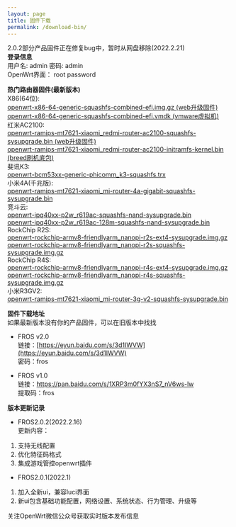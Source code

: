 ```yaml
---
layout: page
title: 固件下载
permalink: /download-bin/
---
```

2.0.2部分产品固件正在修复bug中，暂时从网盘移除(2022.2.21)  
**登录信息**  
用户名: admin 密码: admin   
OpenWrt界面： root password    

**热门路由器固件(最新版本)**  
X86(64位):  
[openwrt-x86-64-generic-squashfs-combined-efi.img.gz (web升级固件)](http://175.178.71.82:88/fros/openwrt-x86-64-generic-squashfs-combined-efi.img.gz)  
[openwrt-x86-64-generic-squashfs-combined-efi.vmdk (vmware虚拟机)](http://175.178.71.82:88/fros/openwrt-x86-64-generic-squashfs-combined-efi.vmdk)  
红米AC2100:  
[openwrt-ramips-mt7621-xiaomi_redmi-router-ac2100-squashfs-sysupgrade.bin (web升级固件)](http://175.178.71.82:88/fros/openwrt-ramips-mt7621-xiaomi_redmi-router-ac2100-squashfs-sysupgrade.bin)  
[openwrt-ramips-mt7621-xiaomi_redmi-router-ac2100-initramfs-kernel.bin (breed刷机底包)](http://175.178.71.82:88/fros/openwrt-ramips-mt7621-xiaomi_redmi-router-ac2100-initramfs-kernel.bin)  
斐讯K3:    
[openwrt-bcm53xx-generic-phicomm_k3-squashfs.trx](http://175.178.71.82:88/fros/openwrt-bcm53xx-generic-phicomm_k3-squashfs.trx)  
小米4A(千兆版):  
[openwrt-ramips-mt7621-xiaomi_mi-router-4a-gigabit-squashfs-sysupgrade.bin](http://175.178.71.82:88/fros/openwrt-ramips-mt7621-xiaomi_mi-router-4a-gigabit-squashfs-sysupgrade.bin)  
竞斗云:  
[openwrt-ipq40xx-p2w_r619ac-squashfs-nand-sysupgrade.bin](http://175.178.71.82:88/fros/openwrt-ipq40xx-p2w_r619ac-squashfs-nand-sysupgrade.bin)  
[openwrt-ipq40xx-p2w_r619ac-128m-squashfs-nand-sysupgrade.bin](http://175.178.71.82:88/fros/openwrt-ipq40xx-p2w_r619ac-128m-squashfs-nand-sysupgrade.bin)  
RockChip R2S:  
[openwrt-rockchip-armv8-friendlyarm_nanopi-r2s-ext4-sysupgrade.img.gz](http://175.178.71.82:88/fros/openwrt-rockchip-armv8-friendlyarm_nanopi-r2s-ext4-sysupgrade.img.gz)    
[openwrt-rockchip-armv8-friendlyarm_nanopi-r2s-squashfs-sysupgrade.img.gz](http://175.178.71.82:88/fros/openwrt-rockchip-armv8-friendlyarm_nanopi-r2s-squashfs-sysupgrade.img.gz)  
RockChip R4S:  
[openwrt-rockchip-armv8-friendlyarm_nanopi-r4s-ext4-sysupgrade.img.gz](http://175.178.71.82:88/fros/openwrt-rockchip-armv8-friendlyarm_nanopi-r4s-ext4-sysupgrade.img.gz)    
[openwrt-rockchip-armv8-friendlyarm_nanopi-r4s-squashfs-sysupgrade.img.gz](http://175.178.71.82:88/fros/openwrt-rockchip-armv8-friendlyarm_nanopi-r4s-squashfs-sysupgrade.img.gz)  
小米R3GV2:  
[openwrt-ramips-mt7621-xiaomi_mi-router-3g-v2-squashfs-sysupgrade.bin](http://175.178.71.82:88/fros/openwrt-ramips-mt7621-xiaomi_mi-router-3g-v2-squashfs-sysupgrade.bin)  

**固件下载地址**  
如果最新版本没有你的产品固件，可以在旧版本中找找  
- FROS v2.0  
链接：[https://eyun.baidu.com/s/3d1IWVW](https://eyun.baidu.com/s/3d1IWVW)  
密码：fros  

- FROS v1.0  
链接：[https://pan.baidu.com/s/1XRP3m0fYX3nS7_nV6ws-lw ](https://pan.baidu.com/s/1XRP3m0fYX3nS7_nV6ws-lw)      
提取码：fros  

**版本更新记录**  
- FROS2.0.2(2022.2.16)  
更新内容：  
1. 支持无线配置  
2. 优化特征码格式  
3. 集成游戏管控openwrt插件  

- FROS2.0.1(2022.1)  
1. 加入全新ui，兼容luci界面  
2. 新ui包含基础功能配置，网络设置、系统状态、行为管理、升级等  

关注OpenWrt微信公众号获取实时版本发布信息  
